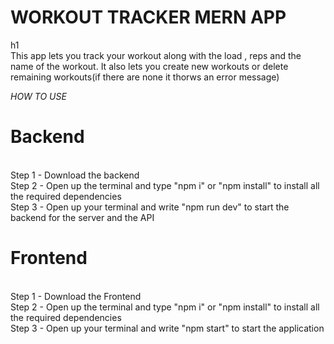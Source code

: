 <h1>WORKOUT TRACKER MERN APP</h1>h1<br/>
This app lets you track your workout along with the load , reps and the name of the workout. It also lets you create new workouts or delete remaining workouts(if there are none it thorws an error message)<br/>

<i>HOW TO USE</i> <br/>
<h1>Backend</h1><br/>
Step 1 - Download the backend<br/>
Step 2 - Open up the terminal and type "npm i" or "npm install" to install all the required dependencies<br/>
Step 3 - Open up your terminal and write "npm run dev" to start the backend for the server and the API<br/>


<h1>Frontend</h1><br/>
Step 1 - Download the Frontend<br/>
Step 2 - Open up the terminal and type "npm i" or "npm install" to install all the required dependencies<br/>
Step 3 - Open up your terminal and write "npm start" to start the application

